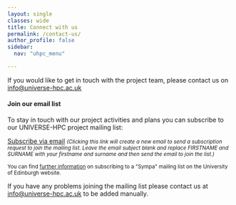 ```yaml
---
layout: single
classes: wide
title: Connect with us
permalink: /contact-us/
author_profile: false
sidebar:
  nav: "uhpc_menu"

---
```

If you would like to get in touch with the project team, please contact us on [info@universe-hpc.ac.uk](mailto:info@universe-hpc.ac.uk)


#### Join our email list

To stay in touch with our project activities and plans you can subscribe to our
UNIVERSE-HPC project mailing list:

<a
href="mailto:sympa@mlist.is.ed.ac.uk?body=SUBSCRIBE%20universe-hpc%20FIRSTNAME%20SURNAME%20%0A%0AQUIT%0A%0A">Subscribe
via email</a> <small>_(Clicking this link will create a new email to send a
subscription request to join the mailing list. Leave the email subject blank
and replace FIRSTNAME and SURNAME with your firstname and surname and then send
the email to join the list.)_</small>

<small>You can find [further
information](https://www.ed.ac.uk/information-services/computing/comms-and-collab/email/lists/sympa/subscribe)
on subscribing to a "Sympa" mailing list on the University of Edinburgh
website.</small>

If you have any problems joining the mailing list please contact us at
[info@universe-hpc.ac.uk](mailto:info@universe-hpc.ac.uk) to be added manually.